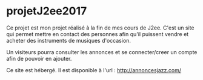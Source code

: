 # projetJ2ee2017

Ce projet est mon projet réalisé à la fin de mes cours de J2ee. C'est un site qui permet mettre en contact des personnes afin qu'il puissent vendre et acheter des instruments de musiques d'occasion. 

Un visiteurs pourra consulter les annonces et se connecter/creer un compte afin de pouvoir en ajouter.

Ce site est hébergé. Il est disponible à l'url : http://annoncesjazz.com/
